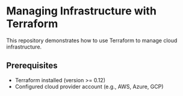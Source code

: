 # Managing Infrastructure with Terraform

This repository demonstrates how to use Terraform to manage cloud infrastructure.

## Prerequisites

- Terraform installed (version >= 0.12)
- Configured cloud provider account (e.g., AWS, Azure, GCP)

